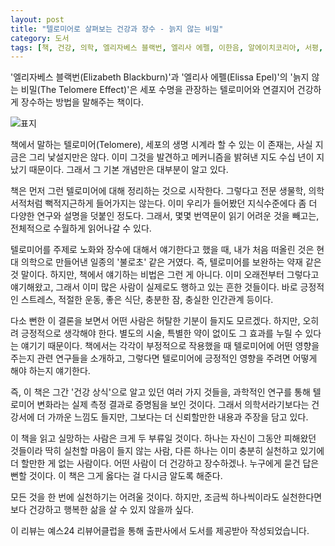 ```yaml
---
layout: post
title: "텔로미어로 살펴보는 건강과 장수 - 늙지 않는 비밀"
category: 도서
tags: [책, 건강, 의학, 엘리자베스 블랙번, 엘리사 에펠, 이한음, 알에이치코리아, 서평, 예스24 리뷰어클럽]
---
```


'엘리자베스 블랙번(Elizabeth Blackburn)'과
'엘리사 에펠(Elissa Epel)'의
'늙지 않는 비밀(The Telomere Effect)'은
세포 수명을 관장하는 텔로미어와 연결지어 건강하게 장수하는 방법을 말해주는 책이다.

![표지](https://lh3.googleusercontent.com/oCu1RKUkJj_9vvucqf4CVCrUFA7VTG6wcxpkHAqjGSeDUJzJc--HrvShnlDWcdjxBTVYJK2TP27GtQ=s480)

책에서 말하는 텔로미어(Telomere),
세포의 생명 시계라 할 수 있는 이 존재는,
사실 지금은 그리 낯설지만은 않다.
이미 그것을 발견하고 메커니즘을 밝혀낸 지도 수십 년이 지났기 때문이다.
그래서 그 기본 개념만은 대부분이 알고 있다.

책은 먼저 그런 텔로미어에 대해 정리하는 것으로 시작한다.
그렇다고 전문 생물학, 의학 서적처럼 뻑적지근하게 들어가지는 않는다.
이미 우리가 들어봤던 지식수준에다
좀 더 다양한 연구와 설명을 덧붙인 정도다.
그래서, 몇몇 번역문이 읽기 어려운 것을 빼고는, 전체적으로 수월하게 읽어나갈 수 있다.

텔로미어를 주제로 노화와 장수에 대해서 얘기한다고 했을 때,
내가 처음 떠올린 것은 현대 의학으로 만들어낸 일종의 '불로초' 같은 거였다.
즉, 텔로미어를 보완하는 약재 같은 것 말이다.
하지만, 책에서 얘기하는 비법은 그런 게 아니다.
이미 오래전부터 그렇다고 얘기해왔고, 그래서 이미 많은 사람이 실제로도 행하고 있는 흔한 것들이다.
바로 긍정적인 스트레스, 적절한 운동, 좋은 식단, 충분한 잠, 충실한 인간관계 등이다.

다소 뻔한 이 결론을 보면서 어떤 사람은 허탈한 기분이 들지도 모르겠다.
하지만, 오히려 긍정적으로 생각해야 한다.
별도의 시술, 특별한 약이 없이도 그 효과를 누릴 수 있다는 얘기기 때문이다.
책에서는 각각이 부정적으로 작용했을 때 텔로미어에 어떤 영향을 주는지 관련 연구들을 소개하고,
그렇다면 텔로미어에 긍정적인 영향을 주려면 어떻게 해야 하는지 얘기한다.

즉, 이 책은 그간 '건강 상식'으로 알고 있던 여러 가지 것들을,
과학적인 연구를 통해 텔로미어 변화라는 실제 측정 결과로 증명됨을 보인 것이다.
그래서 의학서라기보다는 건강서에 더 가까운 느낌도 들지만,
그보다는 더 신뢰할만한 내용과 주장을 담고 있다.

이 책을 읽고 실망하는 사람은 크게 두 부류일 것이다.
하나는 자신이 그동안 피해왔던 것들이라 딱히 실천할 마음이 들지 않는 사람,
다른 하나는 이미 충분히 실천하고 있기에 더 할만한 게 없는 사람이다.
어떤 사람이 더 건강하고 장수하겠나.
누구에게 묻건 답은 뻔할 것이다.
이 책은 그게 옳다는 걸 다시금 알도록 해준다.

모든 것을 한 번에 실천하기는 어려울 것이다.
하지만, 조금씩 하나씩이라도 실천한다면 보다 건강하고 행복한 삶을 살 수 있지 않을까 싶다.



<div class="im im-info">
이 리뷰는 예스24 리뷰어클럽을 통해 출판사에서 도서를 제공받아 작성되었습니다.
</div>
